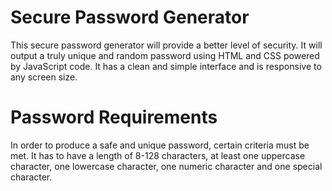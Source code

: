 # Secure Password Generator
This secure password generator will provide a better level of security. It will output a truly unique and random password using HTML and CSS powered by JavaScript code. It has a clean and simple interface and is responsive to any screen size.

# Password Requirements
In order to produce a safe and unique password, certain criteria must be met. It has to have a length of 8-128 characters, at least one uppercase character, one lowercase character, one numeric character and one special character. 